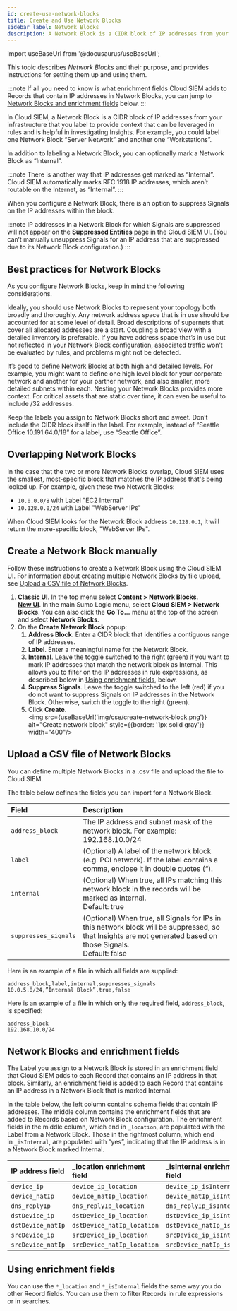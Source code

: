```yaml
---
id: create-use-network-blocks
title: Create and Use Network Blocks
sidebar_label: Network Blocks
description: A Network Block is a CIDR block of IP addresses from your infrastructure that you label to provide context that can be leveraged in rules and is helpful in investigating Cloud SIEM Insights.
---
```


import useBaseUrl from '@docusaurus/useBaseUrl';

This topic describes *Network Blocks* and their purpose, and provides instructions for setting them up and using them.

:::note
If all you need to know is what enrichment fields Cloud SIEM adds to Records that contain IP addresses in Network Blocks, you can jump to [Network Blocks and enrichment fields](#network-blocks-and-enrichment-fields) below.
:::

In Cloud SIEM, a Network Block is a CIDR block of IP addresses from your infrastructure that you label to provide context that can be leveraged in rules and is helpful in investigating Insights. For example, you could label one Network Block “Server Network” and another one “Workstations”.

In addition to labeling a Network Block, you can optionally mark a Network Block as “Internal”.

:::note
There is another way that IP addresses get marked as “Internal”. Cloud SIEM automatically marks RFC 1918 IP addresses, which aren’t routable on the Internet, as “Internal”.
:::

When you configure a Network Block, there is an option to suppress Signals on the IP addresses within the block.

:::note
IP addresses in a Network Block for which Signals are suppressed will not appear on the **Suppressed Entities** page in the Cloud SIEM UI. (You can’t manually unsuppress Signals for an IP address that are suppressed due to its Network Block configuration.)
:::

## Best practices for Network Blocks

As you configure Network Blocks, keep in mind the following
considerations.

Ideally, you should use Network Blocks to represent your topology both
broadly and thoroughly. Any network address space that is in use should
be accounted for at some level of detail. Broad descriptions of
supernets that cover all allocated addresses are a start. Coupling a
broad view with a detailed inventory is preferable. If you have address
space that’s in use but not reflected in your Network Block
configuration, associated traffic won’t be evaluated by rules, and
problems might not be detected.

It’s good to define Network Blocks at both high and detailed levels. For
example, you might want to define one high level block for your
corporate network and another for your partner network, and also
smaller, more detailed subnets within each. Nesting your Network Blocks
provides more context. For critical assets that are static over time, it
can even be useful to include /32 addresses. 

Keep the labels you assign to Network Blocks short and sweet. Don’t
include the CIDR block itself in the label. For example, instead of
“Seattle Office 10.191.64.0/18” for a label, use “Seattle Office”.

## Overlapping Network Blocks

In the case that the two or more Network Blocks overlap, Cloud SIEM uses the smallest, most-specific block that matches the IP address that's being looked up. For example, given these two Network Blocks:

* `10.0.0.0/8` with Label "EC2 Internal"
* `10.128.0.0/24` with Label "WebServer IPs"

When Cloud SIEM looks for the Network Block address `10.128.0.1`, it will return the more-specific block, "WebServer IPs".

## Create a Network Block manually

Follow these instructions to create a Network Block using the Cloud SIEM UI. For information about creating multiple Network Blocks by file upload, see [Upload a CSV file of Network Blocks](#upload-a-csv-file-of-network-blocks).

1. [**Classic UI**](/docs/get-started/sumo-logic-ui-classic). In the top menu select **Content > Network Blocks**.  <br/>[**New UI**](/docs/get-started/sumo-logic-ui). In the main Sumo Logic menu, select **Cloud SIEM > Network Blocks**. You can also click the **Go To...** menu at the top of the screen and select **Network Blocks**. 
1. On the **Create Network Block** popup:
    1. **Address Block**. Enter a CIDR block that identifies a contiguous range of IP addresses.
    1. **Label**. Enter a meaningful name for the Network Block.
    1. **Internal**. Leave the toggle switched to the right (green) if you want to mark IP addresses that match the network block as Internal. This allows you to filter on the IP addresses in rule expressions, as described below in [Using enrichment fields](#using-enrichment-fields), below.
    1. **Suppress Signals**. Leave the toggle switched to the left (red) if you do not want to suppress Signals on IP addresses in the Network Block. Otherwise, switch the toggle to the right (green).
    1. Click **Create**. <br/><img src={useBaseUrl('img/cse/create-network-block.png')} alt="Create network block" style={{border: '1px solid gray'}} width="400"/>

## Upload a CSV file of Network Blocks

You can define multiple Network Blocks in a .csv file and upload the file to Cloud SIEM.

The table below defines the fields you can import for a Network Block.

| Field | Description |
|:--|:--|
| `address_block` | The IP address and subnet mask of the network block. For example:<br/>192.168.10.0/24 |
| `label` | (Optional) A label of the network block (e.g. PCI network). If the label contains a comma, enclose it in double quotes (“). |
| `internal` | (Optional) When true, all IPs matching this network block in the records will be marked as internal.<br/>Default: true |
| `suppresses_signals` | (Optional) When true, all Signals for IPs in this network block will be suppressed, so that Insights are not generated based on those Signals.<br/>Default: false |

Here is an example of a file in which all fields are supplied:

```
address_block,label,internal,suppresses_signals 
10.0.5.0/24,”Internal Block”,true,false
```

Here is an example of a file in which only the required field, `address_block`, is specified:

```
address_block 
192.168.10.0/24
```

## Network Blocks and enrichment fields

The Label you assign to a Network Block is stored in an enrichment field that Cloud SIEM adds to each Record that contains an IP address in that block. Similarly, an enrichment field is added to each Record that contains an IP address in a Network Block that is marked Internal. 

In the table below, the left column contains schema fields that contain IP addresses. The middle column contains the enrichment fields that are added to Records based on Network Block configuration. The enrichment fields in the middle column, which end in `_location`, are populated with the Label from a Network Block. Those in the rightmost column, which end in `_isInternal`, are populated with “yes”, indicating that the IP address is in a Network Block marked Internal. 

| IP address field | _location enrichment field | _isInternal enrichment field |
|:--|:--|:--|
| `device_ip` | `device_ip_location` | `device_ip_isInternal` |
| `device_natIp` | `device_natIp_location` | `device_natIp_isInternal` |
| `dns_replyIp` | `dns_replyIp_location` | `dns_replyIp_isInternal` |
| `dstDevice_ip` | `dstDevice_ip_location` | `dstDevice_ip_isInternal` |
| `dstDevice_natIp` | `dstDevice_natIp_location` | `dstDevice_natIp_isInternal` |
| `srcDevice_ip `| `srcDevice_ip_location` | `srcDevice_ip_isInternal` |
| `srcDevice_natIp`	 | `srcDevice_natIp_location` | `srcDevice_natIp_isInternal` |

<!-- Can't reproduce the screenshot

The screenshot below shows a Record that contains several Network Block-related enrichment fields. Note that:

* `dstDevice_ip_isInternal` and `srcDevice_ip_isInternal` indicate that the `dstDevice_ip` and `srcDevice_ip` are both in Network Blocks that are marked Internal.
* `srcDevice_ip_location` indicates that `srcDevice_ip` is in the “test_internal” Network Block.

<img src={useBaseUrl('img/cse/record.png')} alt="Example enrichment fields" style={{border: '1px solid gray'}} width="600"/>

-->

## Using enrichment fields

You can use the `*_location` and `*_isInternal` fields the same way you do other Record fields. You can use them to filter Records in rule expressions or in searches. 
